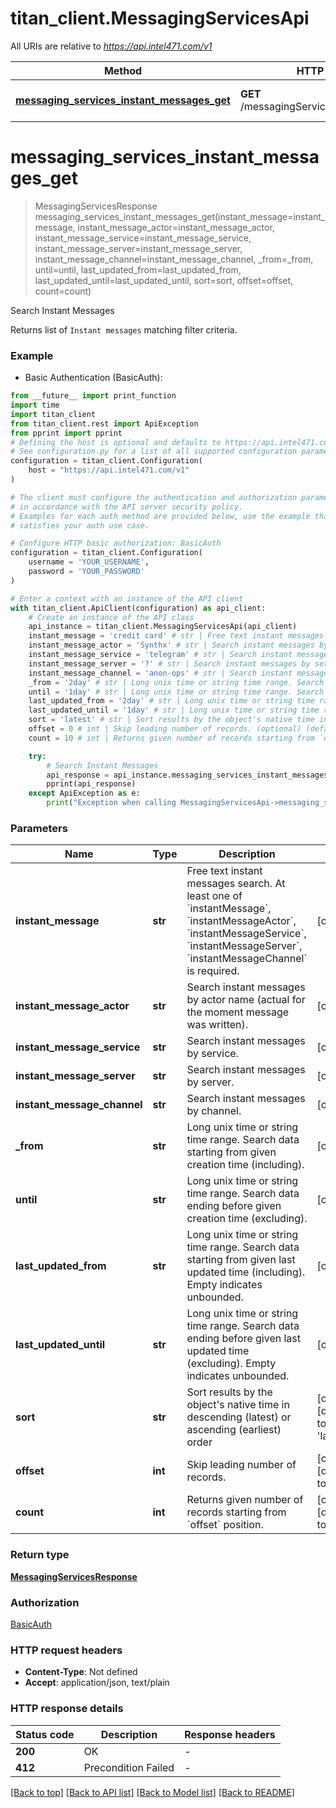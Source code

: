 # titan_client.MessagingServicesApi

All URIs are relative to *https://api.intel471.com/v1*

Method | HTTP request | Description
------------- | ------------- | -------------
[**messaging_services_instant_messages_get**](MessagingServicesApi.md#messaging_services_instant_messages_get) | **GET** /messagingServices/instantMessages | Search Instant Messages


# **messaging_services_instant_messages_get**
> MessagingServicesResponse messaging_services_instant_messages_get(instant_message=instant_message, instant_message_actor=instant_message_actor, instant_message_service=instant_message_service, instant_message_server=instant_message_server, instant_message_channel=instant_message_channel, _from=_from, until=until, last_updated_from=last_updated_from, last_updated_until=last_updated_until, sort=sort, offset=offset, count=count)

Search Instant Messages

Returns list of `Instant messages` matching filter criteria.

### Example

* Basic Authentication (BasicAuth):
```python
from __future__ import print_function
import time
import titan_client
from titan_client.rest import ApiException
from pprint import pprint
# Defining the host is optional and defaults to https://api.intel471.com/v1
# See configuration.py for a list of all supported configuration parameters.
configuration = titan_client.Configuration(
    host = "https://api.intel471.com/v1"
)

# The client must configure the authentication and authorization parameters
# in accordance with the API server security policy.
# Examples for each auth method are provided below, use the example that
# satisfies your auth use case.

# Configure HTTP basic authorization: BasicAuth
configuration = titan_client.Configuration(
    username = 'YOUR_USERNAME',
    password = 'YOUR_PASSWORD'
)

# Enter a context with an instance of the API client
with titan_client.ApiClient(configuration) as api_client:
    # Create an instance of the API class
    api_instance = titan_client.MessagingServicesApi(api_client)
    instant_message = 'credit card' # str | Free text instant messages search. At least one of `instantMessage`, `instantMessageActor`, `instantMessageService`, `instantMessageServer`, `instantMessageChannel` is required. (optional)
    instant_message_actor = 'Synthx' # str | Search instant messages by actor name (actual for the moment message was written). (optional)
    instant_message_service = 'telegram' # str | Search instant messages by service. (optional)
    instant_message_server = '?' # str | Search instant messages by server. (optional)
    instant_message_channel = 'anon-ops' # str | Search instant messages by channel. (optional)
    _from = '2day' # str | Long unix time or string time range. Search data starting from given creation time (including). (optional)
    until = '1day' # str | Long unix time or string time range. Search data ending before given creation time (excluding). (optional)
    last_updated_from = '2day' # str | Long unix time or string time range. Search data starting from given last updated time (including). Empty indicates unbounded. (optional)
    last_updated_until = '1day' # str | Long unix time or string time range. Search data ending before given last updated time (excluding). Empty indicates unbounded. (optional)
    sort = 'latest' # str | Sort results by the object's native time in descending (latest) or ascending (earliest) order (optional) (default to 'latest')
    offset = 0 # int | Skip leading number of records. (optional) (default to 0)
    count = 10 # int | Returns given number of records starting from `offset` position. (optional) (default to 10)

    try:
        # Search Instant Messages
        api_response = api_instance.messaging_services_instant_messages_get(instant_message=instant_message, instant_message_actor=instant_message_actor, instant_message_service=instant_message_service, instant_message_server=instant_message_server, instant_message_channel=instant_message_channel, _from=_from, until=until, last_updated_from=last_updated_from, last_updated_until=last_updated_until, sort=sort, offset=offset, count=count)
        pprint(api_response)
    except ApiException as e:
        print("Exception when calling MessagingServicesApi->messaging_services_instant_messages_get: %s\n" % e)
```

### Parameters

Name | Type | Description  | Notes
------------- | ------------- | ------------- | -------------
 **instant_message** | **str**| Free text instant messages search. At least one of &#x60;instantMessage&#x60;, &#x60;instantMessageActor&#x60;, &#x60;instantMessageService&#x60;, &#x60;instantMessageServer&#x60;, &#x60;instantMessageChannel&#x60; is required. | [optional] 
 **instant_message_actor** | **str**| Search instant messages by actor name (actual for the moment message was written). | [optional] 
 **instant_message_service** | **str**| Search instant messages by service. | [optional] 
 **instant_message_server** | **str**| Search instant messages by server. | [optional] 
 **instant_message_channel** | **str**| Search instant messages by channel. | [optional] 
 **_from** | **str**| Long unix time or string time range. Search data starting from given creation time (including). | [optional] 
 **until** | **str**| Long unix time or string time range. Search data ending before given creation time (excluding). | [optional] 
 **last_updated_from** | **str**| Long unix time or string time range. Search data starting from given last updated time (including). Empty indicates unbounded. | [optional] 
 **last_updated_until** | **str**| Long unix time or string time range. Search data ending before given last updated time (excluding). Empty indicates unbounded. | [optional] 
 **sort** | **str**| Sort results by the object&#39;s native time in descending (latest) or ascending (earliest) order | [optional] [default to &#39;latest&#39;]
 **offset** | **int**| Skip leading number of records. | [optional] [default to 0]
 **count** | **int**| Returns given number of records starting from &#x60;offset&#x60; position. | [optional] [default to 10]

### Return type

[**MessagingServicesResponse**](MessagingServicesResponse.md)

### Authorization

[BasicAuth](../README.md#BasicAuth)

### HTTP request headers

 - **Content-Type**: Not defined
 - **Accept**: application/json, text/plain

### HTTP response details
| Status code | Description | Response headers |
|-------------|-------------|------------------|
**200** | OK |  -  |
**412** | Precondition Failed |  -  |

[[Back to top]](#) [[Back to API list]](../README.md#documentation-for-api-endpoints) [[Back to Model list]](../README.md#documentation-for-models) [[Back to README]](../README.md)

